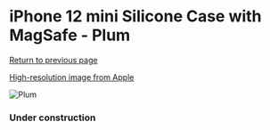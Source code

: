 # iPhone 12 mini Silicone Case with MagSafe - Plum

[Return to previous page](/iphone_12)

[High-resolution image from Apple](https://store.storeimages.cdn-apple.com/8756/as-images.apple.com/is/MHKQ3?wid=4500&hei=4500&fmt=png)

<div style="width: 384px"><img src="/everyphone/MHKQ3.png" alt="Plum"></div>

### Under construction
